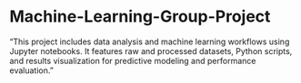 # Machine-Learning-Group-Project
“This project includes data analysis and machine learning workflows using Jupyter notebooks. It features raw and processed datasets, Python scripts, and results visualization for predictive modeling and performance evaluation.”
